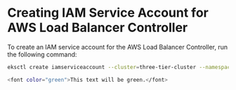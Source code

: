 # Creating IAM Service Account for AWS Load Balancer Controller

To create an IAM service account for the AWS Load Balancer Controller, run the following command:

```bash
eksctl create iamserviceaccount --cluster=three-tier-cluster --namespace=kube-system --name=aws-load-balancer-controller --role-name AmazonEKSLoadBalancerControllerRole --attach-policy-arn=arn:aws:iam::**<span style="color: red;">626072240565</span>**:policy/AWSLoadBalancerControllerIAMPolicy --approve --region=us-west-2

<font color="green">This text will be green.</font>
